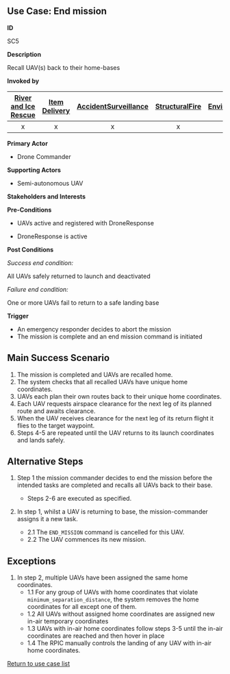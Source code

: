 ## Use Case: End mission

**ID**

SC5

**Description**

Recall UAV(s) back to their home-bases

**Invoked by**


| [River and Ice Rescue](../main/RiverRescue.md) | [Item Delivery](../main/ItemDelivery.md)| [AccidentSurveillance](../main/AccidentSurveillance.md) | [StructuralFire](../main/StructuralFire.md) | [EnvironmentalSampling](../main/EnvironmentalSampling.md) |
| :------: | :--------: | :--------: | :------: |:------: |
| x | x | x | x | x|

**Primary Actor**

- Drone Commander

**Supporting Actors**

-  Semi-autonomous UAV

**Stakeholders and Interests**

**Pre-Conditions**

- UAVs active and registered with DroneResponse

- DroneResponse is active

**Post Conditions**

_Success end condition:_

All UAVs safely returned to launch and deactivated

_Failure end condition:_

One or more UAVs fail to return to a safe landing base

**Trigger**

- An emergency responder decides to abort the mission
- The mission is complete and an end mission command is initiated

## Main Success Scenario

1. The mission is completed and UAVs are recalled home.
2. The system checks that all recalled UAVs have unique home coordinates.
3. UAVs each plan their own routes back to their unique home coordinates.
4. Each UAV requests airspace clearance for the next leg of its planned route and awaits clearance.
5. When the UAV receives clearance for the next leg of its return flight it flies to the target waypoint.
6. Steps 4-5 are repeated until the UAV returns to its launch coordinates and lands safely.

## Alternative Steps 

1. Step 1 the mission commander decides to end the mission before the intended tasks are completed and recalls all UAVs back to their base.
   * Steps 2-6 are executed as specified.

2. In step 1, whilst a UAV is returning to base, the mission-commander assigns it a new task.
   * 2.1 The `END_MISSION` command is cancelled for this UAV.
   * 2.2 The UAV commences its new mission.

## Exceptions

1. In step 2, multiple UAVs have been assigned the same home coordinates.
   * 1.1 For any group of UAVs with home coordinates that violate `minimum_separation_distance`, the system removes the home coordinates for all except one of them.
   * 1.2 All UAVs without assigned home coordinates are assigned new in-air temporary coordinates
   * 1.3 UAVs with in-air home coordinates follow steps 3-5 until the in-air coordinates are reached and then hover in place
   * 1.4 The RPIC manually controls the landing of any UAV with in-air home coordinates.


[Return to use case list](../../README.md)
